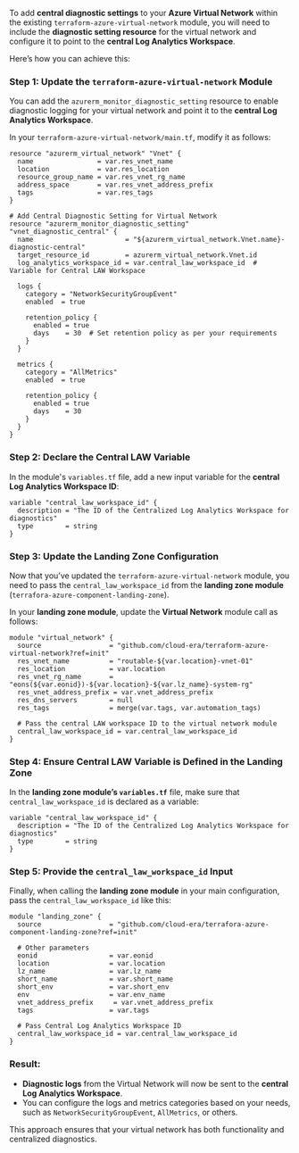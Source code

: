 To add **central diagnostic settings** to your **Azure Virtual Network** within the existing `terraform-azure-virtual-network` module, you will need to include the **diagnostic setting resource** for the virtual network and configure it to point to the **central Log Analytics Workspace**.

Here’s how you can achieve this:

### Step 1: Update the `terraform-azure-virtual-network` Module
You can add the `azurerm_monitor_diagnostic_setting` resource to enable diagnostic logging for your virtual network and point it to the **central Log Analytics Workspace**.

In your `terraform-azure-virtual-network/main.tf`, modify it as follows:

```hcl
resource "azurerm_virtual_network" "Vnet" {
  name                = var.res_vnet_name
  location            = var.res_location
  resource_group_name = var.res_vnet_rg_name
  address_space       = var.res_vnet_address_prefix
  tags                = var.res_tags
}

# Add Central Diagnostic Setting for Virtual Network
resource "azurerm_monitor_diagnostic_setting" "vnet_diagnostic_central" {
  name                       = "${azurerm_virtual_network.Vnet.name}-diagnostic-central"
  target_resource_id         = azurerm_virtual_network.Vnet.id
  log_analytics_workspace_id = var.central_law_workspace_id  # Variable for Central LAW Workspace

  logs {
    category = "NetworkSecurityGroupEvent"
    enabled  = true

    retention_policy {
      enabled = true
      days    = 30  # Set retention policy as per your requirements
    }
  }

  metrics {
    category = "AllMetrics"
    enabled  = true

    retention_policy {
      enabled = true
      days    = 30
    }
  }
}
```

### Step 2: Declare the Central LAW Variable
In the module's `variables.tf` file, add a new input variable for the **central Log Analytics Workspace ID**:

```hcl
variable "central_law_workspace_id" {
  description = "The ID of the Centralized Log Analytics Workspace for diagnostics"
  type        = string
}
```

### Step 3: Update the Landing Zone Configuration
Now that you’ve updated the `terraform-azure-virtual-network` module, you need to pass the `central_law_workspace_id` from the **landing zone module** (`terrafora-azure-component-landing-zone`).

In your **landing zone module**, update the **Virtual Network** module call as follows:

```hcl
module "virtual_network" {
  source                 = "github.com/cloud-era/terraform-azure-virtual-network?ref=init"
  res_vnet_name          = "routable-${var.location}-vnet-01"
  res_location           = var.location
  res_vnet_rg_name       = "eons(${var.eonid})-${var.location}-${var.lz_name}-system-rg"
  res_vnet_address_prefix = var.vnet_address_prefix
  res_dns_servers        = null
  res_tags               = merge(var.tags, var.automation_tags)
  
  # Pass the central LAW workspace ID to the virtual network module
  central_law_workspace_id = var.central_law_workspace_id
}
```

### Step 4: Ensure Central LAW Variable is Defined in the Landing Zone
In the **landing zone module’s `variables.tf`** file, make sure that `central_law_workspace_id` is declared as a variable:

```hcl
variable "central_law_workspace_id" {
  description = "The ID of the Centralized Log Analytics Workspace for diagnostics"
  type        = string
}
```

### Step 5: Provide the `central_law_workspace_id` Input
Finally, when calling the **landing zone module** in your main configuration, pass the `central_law_workspace_id` like this:

```hcl
module "landing_zone" {
  source                 = "github.com/cloud-era/terrafora-azure-component-landing-zone?ref=init"

  # Other parameters
  eonid                  = var.eonid
  location               = var.location
  lz_name                = var.lz_name
  short_name             = var.short_name
  short_env              = var.short_env
  env                    = var.env_name
  vnet_address_prefix     = var.vnet_address_prefix
  tags                   = var.tags

  # Pass Central Log Analytics Workspace ID
  central_law_workspace_id = var.central_law_workspace_id
}
```

### Result:
- **Diagnostic logs** from the Virtual Network will now be sent to the **central Log Analytics Workspace**.
- You can configure the logs and metrics categories based on your needs, such as `NetworkSecurityGroupEvent`, `AllMetrics`, or others.

This approach ensures that your virtual network has both functionality and centralized diagnostics.
